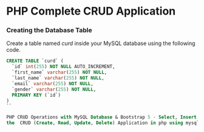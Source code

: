# PHP Complete CRUD Application
### ****Creating the Database Table****

Create a table named *curd* inside your MySQL database using the following code.

```sql
CREATE TABLE `curd` (
  `id` int(255) NOT NULL AUTO_INCREMENT,
  `first_name` varchar(255) NOT NULL,
  `last_name` varchar(255) NOT NULL,
  `email` varchar(255) NOT NULL,
  `gender` varchar(255) NOT NULL,
  PRIMARY KEY (`id`)
)
``

PHP CRUD Operations with MySQL Database & Bootstrap 5 - Select, Insert, Update, Delete.
the  CRUD (Create, Read, Update, Delete) Application in php using mysqli. This crud_php project  is done using Visual Studio Code, XAMPP, PHP, Bootstrap 5 and MySQL database.
